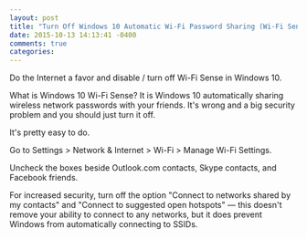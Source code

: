 ```yaml
---
layout: post
title: "Turn Off Windows 10 Automatic Wi-Fi Password Sharing (Wi-Fi Sense)"
date: 2015-10-13 14:13:41 -0400
comments: true
categories: 
---
```

Do the Internet a favor and disable / turn off Wi-Fi Sense in Windows 10. 

What is Windows 10 Wi-Fi Sense? It is Windows 10 automatically sharing wireless network passwords with your friends. It's wrong and a big security problem and you should just turn it off.

It's pretty easy to do.

Go to Settings > Network & Internet > Wi-Fi > Manage Wi-Fi Settings.

Uncheck the boxes beside Outlook.com contacts, Skype contacts, and Facebook friends.

For increased security, turn off the option "Connect to networks shared by my contacts" and "Connect to suggested open hotspots" — this doesn't remove your ability to connect to any networks, but it does prevent Windows from automatically connecting to SSIDs.